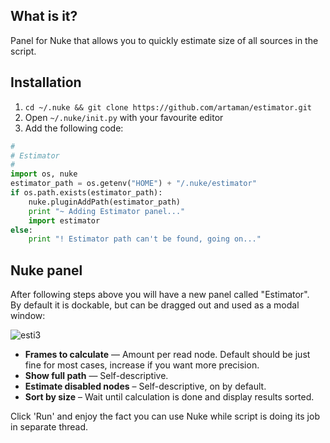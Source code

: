## What is it?
Panel for Nuke that allows you to quickly estimate size of all sources in the script.

## Installation
1. `cd ~/.nuke && git clone https://github.com/artaman/estimator.git`  
2. Open `~/.nuke/init.py` with your favourite editor  
3. Add the following code:  

```python
#
# Estimator
#
import os, nuke
estimator_path = os.getenv("HOME") + "/.nuke/estimator"
if os.path.exists(estimator_path):
    nuke.pluginAddPath(estimator_path)
    print "~ Adding Estimator panel..."
    import estimator
else:
    print "! Estimator path can't be found, going on..."
```

## Nuke panel
After following steps above you will have a new panel called "Estimator".  
By default it is dockable, but can be dragged out and used as a modal window:

![esti3](https://cloud.githubusercontent.com/assets/300146/6656478/287f9e46-cb67-11e4-9e6f-d9a5cf1885b6.png)

* __Frames to calculate__ — Amount per read node. Default should be just fine for most cases, increase if you want more precision.
* __Show full path__ — Self-descriptive.
* __Estimate disabled nodes__ – Self-descriptive, on by default.
* __Sort by size__ – Wait until calculation is done and display results sorted.

Click 'Run' and enjoy the fact you can use Nuke while script is doing its job in separate thread.
